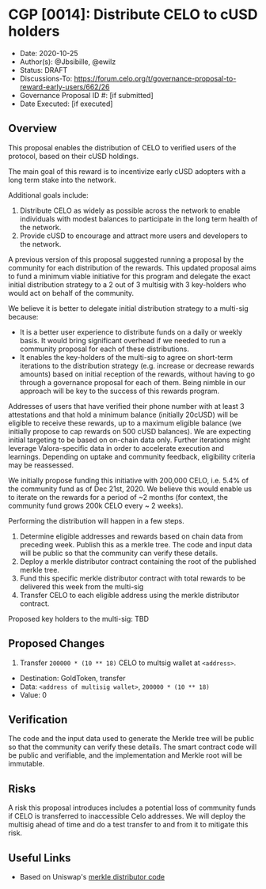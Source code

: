 # CGP [0014]:  Distribute CELO to cUSD holders

- Date: 2020-10-25
- Author(s): @Jbsibille, @ewilz
- Status: DRAFT
- Discussions-To: https://forum.celo.org/t/governance-proposal-to-reward-early-users/662/26
- Governance Proposal ID #: [if submitted]
- Date Executed: [if executed]

## Overview

This proposal enables the distribution of CELO to verified users of the protocol, based on their cUSD holdings.

The main goal of this reward is to incentivize early cUSD adopters with a long term stake into the network.

Additional goals include:
1. Distribute CELO as widely as possible across the network to enable individuals with modest balances to participate in the long term health of the network.
2. Provide cUSD to encourage and attract more users and developers to the network.

A previous version of this proposal suggested running a proposal by the community for each distribution of the rewards. 
This updated proposal aims to fund a minimum viable initiative for this program and delegate the exact initial distribution strategy to a 2 out of 3 multisig with 3 key-holders who would act on behalf of the community.

We believe it is better to delegate initial distribution strategy to a multi-sig because:
- It is a better user experience to distribute funds on a daily or weekly basis. It would bring significant overhead if we needed to run a community proposal for each of these distributions.
- It enables the key-holders of the multi-sig to agree on short-term iterations to the distribution strategy (e.g. increase or decrease rewards amounts) based on initial reception of the rewards, without having to go through a governance proposal for each of them. Being nimble in our approach will be key to the success of this rewards program.

Addresses of users that have verified their phone number with at least 3 attestations and that hold a minimum balance (initially 20cUSD) will be eligible to receive these rewards, up to a maximum eligible balance (we initially propose to cap rewards on 500 cUSD balances). 
We are expecting initial targeting to be based on on-chain data only. Further iterations might leverage Valora-specific data in order to accelerate execution and learnings.
Depending on uptake and community feedback, eligibility criteria may be reassessed. 

We initially propose funding this initiative with 200,000 CELO, i.e. 5.4% of the community fund as of Dec 21st, 2020. We believe this would enable us to iterate on the rewards for a period of ~2 months (for context, the community fund grows 200k CELO every ~ 2 weeks).

Performing the distribution will happen in a few steps.
1. Determine eligible addresses and rewards based on chain data from preceding week. Publish this as a merkle tree. The code and input data will be public so that the community can verify these details. 
2. Deploy a merkle distributor contract containing the root of the published merkle tree.
3. Fund this specific merkle distributor contract with total rewards to be delivered this week from the multi-sig
4. Transfer CELO to each eligible address using the merkle distributor contract. 

Proposed key holders to the multi-sig:
TBD

## Proposed Changes

1. Transfer `200000 * (10 ** 18)` CELO to multsig wallet at `<address>`.
  - Destination: GoldToken, transfer
  - Data: `<address of multisig wallet>`, `200000 * (10 ** 18)`
  - Value: 0


## Verification

The code and the input data used to generate the Merkle tree will be public so that the community can verify these details. 
The smart contract code will be public and verifiable, and the implementation and Merkle root will be immutable. 


## Risks

A risk this proposal introduces includes a potential loss of community funds if CELO is transferred to inaccessible Celo addresses. We will deploy the multisig ahead of time and do a test transfer to and from it to mitigate this risk.


## Useful Links

* Based on Uniswap's [merkle distributor code](https://github.com/Uniswap/merkle-distributor)
